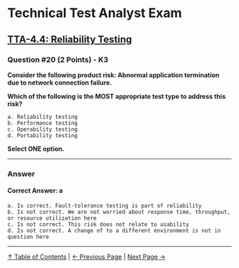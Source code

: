 # Technical Test Analyst Exam

## [TTA-4.4: Reliability Testing](../4-quality-characteristics-for-technical-testing/4.4-reliability-testing.md)

### Question #20 (2 Points) - K3

**Consider the following product risk: Abnormal application termination due to network connection failure.**

**Which of the following is the MOST appropriate test type to address this risk?**

    a. Reliability testing
    b. Performance testing
    c. Operability testing
    d. Portability testing

**Select ONE option.**

---

### Answer

#### Correct Answer: a

    a. Is correct. Fault-tolerance testing is part of reliability
    b. Is not correct. We are not worried about response time, throughput, or resource utilization here
    c. Is not correct. This risk does not relate to usability
    d. Is not correct. A change of to a different environment is not in question here

---

[↑ Table of Contents](../../README.md#table-of-contents) | [← Previous Page](question-19.md) | [Next Page →](question-21.md)
